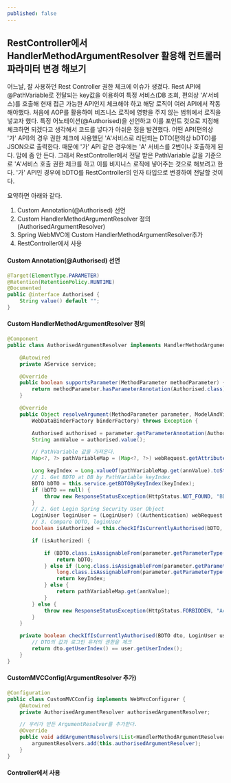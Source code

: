 ```yaml
---
published: false
---
```

## RestController에서 HandlerMethodArgumentResolver 활용해 컨트롤러 파라미터 변경 해보기


어느날, 잘 사용하던 Rest Controller 권한 체크에 이슈가 생겼다.
Rest API에 @PathVariable로 전달되는 key값을 이용하여 특정 서비스(DB 조회, 편의상 'A'서비스)를 호출해 현재 접근 가능한 API인지 체크해야 하고 해당 로직이 여러 API에서 작동해야했다.
처음에 AOP를 활용하여 비즈니스 로직에 영향을 주지 않는 범위에서 로직을 넣고자 했다.
특정 어노테이션(@Authorised)을 선언하고 이를 포인트 컷으로 지정해 체크하면 되겠다고 생각해서 코드를 넣다가 아쉬운 점을 발견했다.
어떤 API(편의상 '가' API)의 경우 권한 체크에 사용했던  'A'서비스로 리턴되는 DTO(편의상 bDTO)를 JSON으로 출력한다.
때문에 '가' API 같은 경우에는 'A' 서비스를 2번이나 호출하게 된다.
맘에 좀 안 든다. 
그래서 RestController에서 전달 받은 PathVariable 값을 기준으로 'A'서비스 호출 권한 체크를 하고 이를 비지니스 로직에 넣어주는 것으로 해보려고 한다.
'가' API인 경우에 bDTO를 RestController의 인자 타입으로 변경하여 전달할 것이다.

요약하면 아래와 같다.
1. Custom Annotation(@Authorised) 선언
2. Custom HandlerMethodArgumentResolver 정의(AuthorisedArgumentResolver)
3. Spring WebMVC에 Custom HandlerMethodArgumentResolver추가
4. RestController에서 사용

#### Custom Annotation(@Authorised) 선언
```java 
@Target(ElementType.PARAMETER)
@Retention(RetentionPolicy.RUNTIME)
@Documented
public @interface Authorised {
	String value() default "";
}
```
#### Custom HandlerMethodArgumentResolver 정의
```java 
@Component
public class AuthorisedArgumentResolver implements HandlerMethodArgumentResolver {

	@Autowired
	private AService service;

	@Override
	public boolean supportsParameter(MethodParameter methodParameter) {
		return methodParameter.hasParameterAnnotation(Authorised.class);
	}

	@Override
	public Object resolveArgument(MethodParameter parameter, ModelAndViewContainer mavContainer, NativeWebRequest webRequest,
		WebDataBinderFactory binderFactory) throws Exception {

		Authorised authorised = parameter.getParameterAnnotation(Authorised.class);
		String annValue = authorised.value();

		// PathVariable 값을 가져온다.
		Map<?, ?> pathVariableMap = (Map<?, ?>) webRequest.getAttribute(HandlerMapping.URI_TEMPLATE_VARIABLES_ATTRIBUTE, RequestAttributes.SCOPE_REQUEST);

		Long keyIndex = Long.valueOf(pathVariableMap.get(annValue).toString());
		// 1. Get BDTO at DB by PathVariable keyIndex
		BDTO bDTO = this.service.getBDTOByKeyIndex(keyIndex);
		if (bDTO == null) {
			throw new ResponseStatusException(HttpStatus.NOT_FOUND, "BDTO Not Found");
		}
		// 2. Get Login Spring Security User Object
		LoginUser loginUser = (LoginUser) ((Authentication) webRequest.getUserPrincipal()).getPrincipal();
		// 3. Compare bDTO, loginUser
		boolean isAuthorized = this.checkIfIsCurrentlyAuthorised(bDTO, loginUser);

		if (isAuthorized) {

			if (BDTO.class.isAssignableFrom(parameter.getParameterType())) {
				return bDTO;
			} else if (Long.class.isAssignableFrom(parameter.getParameterType()) ||
				long.class.isAssignableFrom(parameter.getParameterType())) {
				return keyIndex;
			} else {
				return pathVariableMap.get(annValue);
			}
		} else {
			throw new ResponseStatusException(HttpStatus.FORBIDDEN, "Access Denied");
		}
	}

	private boolean checkIfIsCurrentlyAuthorised(BDTO dto, LoginUser user) throws Exception {
		// DTO의 값과 로그인 유저의 권한을 체크
		return dto.getUserIndex() == user.getUserIndex();
	}
}

```
#### CustomMVCConfig(ArgumentResolver 추가)
```java 
@Configuration
public class CustomMVCConfig implements WebMvcConfigurer {
	@Autowired
	private AuthorisedArgumentResolver authorisedArgumentResolver;

	// 우리가 만든 ArgumentResolver를 추가한다.
	@Override
	public void addArgumentResolvers(List<HandlerMethodArgumentResolver> argumentResolvers) {
		argumentResolvers.add(this.authorisedArgumentResolver);
	}
}
```

#### Controller에서 사용


<!--stackedit_data:
eyJoaXN0b3J5IjpbLTExMTUzMjk3MzUsMTA5MjgwNTczNCwtNj
IzNzY5NzU4LC0xMDEwNjE5OTcwLC0xODA2NTUxOTMyLC00ODQx
NzQ5MjksLTE5NDQ1NDA5OSwtMTkzODA1MTY5Nl19
-->